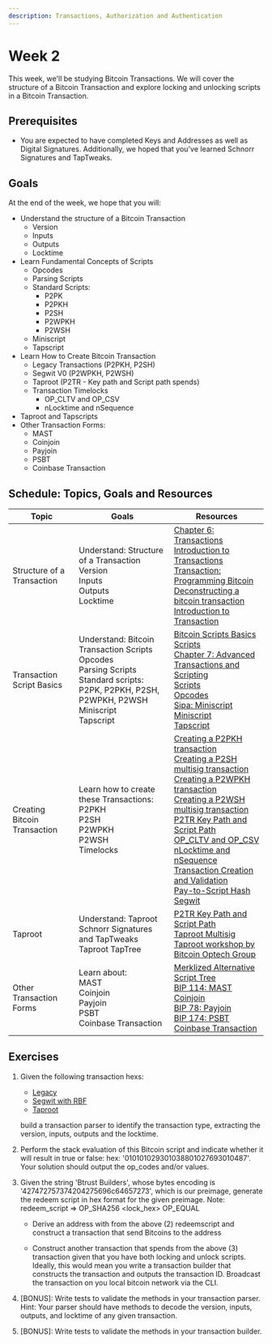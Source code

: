 ```yaml
---
description: Transactions, Authorization and Authentication
---
```


# Week 2

This week, we'll be studying Bitcoin Transactions. We will cover the structure of a Bitcoin Transaction and explore locking and unlocking scripts in a Bitcoin Transaction.

## Prerequisites

- You are expected to have completed Keys and Addresses as well as Digital Signatures. Additionally, we hoped that you've learned Schnorr Signatures and TapTweaks.

## Goals

At the end of the week, we hope that you will:

- Understand the structure of a Bitcoin Transaction
  - Version
  - Inputs
  - Outputs
  - Locktime
- Learn Fundamental Concepts of Scripts
  - Opcodes
  - Parsing Scripts
  - Standard Scripts:
    - P2PK
    - P2PKH
    - P2SH
    - P2WPKH
    - P2WSH
  - Miniscript
  - Tapscript
- Learn How to Create Bitcoin Transaction
  - Legacy Transactions (P2PKH, P2SH)
  - Segwit V0 (P2WPKH, P2WSH)
  - Taproot (P2TR - Key path and Script path spends)
  - Transaction Timelocks
    - OP_CLTV and OP_CSV
    - nLocktime and nSequence
- Taproot and Tapscripts
- Other Transaction Forms:
  - MAST
  - Coinjoin
  - Payjoin
  - PSBT
  - Coinbase Transaction

## Schedule: Topics, Goals and Resources

| Topic                        | Goals                                                                                                                                                                | Resources                                                                                                                                                                                                                                                                                                                                                                                                                                                                                                                                                                                                                                                                                                                                                                                                                                                                                                                                                                                                                                                                                                                                                                                                                                                                                                                                                 |
| ---------------------------- | -------------------------------------------------------------------------------------------------------------------------------------------------------------------- | --------------------------------------------------------------------------------------------------------------------------------------------------------------------------------------------------------------------------------------------------------------------------------------------------------------------------------------------------------------------------------------------------------------------------------------------------------------------------------------------------------------------------------------------------------------------------------------------------------------------------------------------------------------------------------------------------------------------------------------------------------------------------------------------------------------------------------------------------------------------------------------------------------------------------------------------------------------------------------------------------------------------------------------------------------------------------------------------------------------------------------------------------------------------------------------------------------------------------------------------------------------------------------------------------------------------------------------------------------- |
| Structure of a Transaction   | Understand: Structure of a Transaction <br/> Version <br/> Inputs <br/> Outputs <br/> Locktime                                                                       | [Chapter 6: Transactions](https://github.com/bitcoinbook/bitcoinbook/blob/develop/ch06.asciidoc) <br/> [Introduction to Transactions](https://developer.bitcoin.org/devguide/transactions.html#introduction)<br/> [Transaction: Programming Bitcoin](https://github.com/jimmysong/programmingbitcoin/blob/master/ch05.asciidoc#transactions) <br/> [Deconstructing a bitcoin transaction](https://dev.to/thunderbiscuit/deconstructing-a-bitcoin-transaction-4l2n) <br/> [Introduction to Transaction](https://www.youtube.com/watch?v=Shd9nXe1X-0)                                                                                                                                                                                                                                                                                                                                                                                                                                                                                                                                                                                                                                                                                                                                                                                                       |
| Transaction Script Basics    | Understand: Bitcoin Transaction Scripts <br/> Opcodes <br/>Parsing Scripts <br/> Standard scripts: P2PK, P2PKH, P2SH, P2WPKH, P2WSH <br/> Miniscript <br/> Tapscript | [Bitcoin Scripts Basics](https://github.com/chaincodelabs/bitcoin-tx-tutorial/blob/main/appendix/bitcoin-script.ipynb) <br/> [Scripts](https://github.com/jimmysong/programmingbitcoin/blob/master/ch06.asciidoc#script) <br/> [Chapter 7: Advanced Transactions and Scripting](https://github.com/bitcoinbook/bitcoinbook/blob/develop/ch07.asciidoc) <br/> [Scripts](https://learnmeabitcoin.com/technical/script) <br/> [Opcodes](https://btcinformation.org/en/developer-reference#transactions) <br/> [Sipa: Miniscript](https://bitcoin.sipa.be/miniscript/) <br/> [Miniscript](https://bitcoinops.org/en/topics/miniscript/) <br/> [Tapscript](https://bitcoinops.org/en/topics/tapscript/)                                                                                                                                                                                                                                                                                                                                                                                                                                                                                                                                                                                                                                                        |
| Creating Bitcoin Transaction | Learn how to create these Transactions: <br/> P2PKH <br/> P2SH <br/> P2WPKH <br/> P2WSH <br/> Timelocks                                                              | [Creating a P2PKH transaction](https://github.com/chaincodelabs/bitcoin-tx-tutorial/blob/main/chapter1-legacy/p2pkh.ipynb) <br/> [Creating a P2SH multisig transaction](https://github.com/chaincodelabs/bitcoin-tx-tutorial/blob/main/chapter1-legacy/p2sh-multisig.ipynb) <br/> [Creating a P2WPKH transaction](https://github.com/chaincodelabs/bitcoin-tx-tutorial/blob/main/chapter2-segwitv0/p2wpkh.ipynb) <br/> [Creating a P2WSH multisig transaction](https://github.com/chaincodelabs/bitcoin-tx-tutorial/blob/main/chapter2-segwitv0/p2wsh-2-of-2-multisig.ipynb) <br/> [P2TR Key Path and Script Path](https://github.com/chaincodelabs/bitcoin-tx-tutorial/blob/main/chapter3-taproot/p2tr-key-and-script-path.ipynb) <br/> [OP_CLTV and OP_CSV](https://github.com/chaincodelabs/bitcoin-tx-tutorial/blob/main/chapter5-timelocks/script-level-timelocks.ipynb) <br/> [nLocktime and nSequence](https://github.com/chaincodelabs/bitcoin-tx-tutorial/blob/main/chapter5-timelocks/transaction-level-timelocks.ipynb) <br/> [Transaction Creation and Validation](https://github.com/jimmysong/programmingbitcoin/blob/master/ch07.asciidoc) <br/> [Pay-to-Script Hash](https://github.com/jimmysong/programmingbitcoin/blob/master/ch08.asciidoc) <br/> [Segwit](https://github.com/jimmysong/programmingbitcoin/blob/master/ch13.asciidoc) |
| Taproot                      | Understand: Taproot <br/> Schnorr Signatures and TapTweaks <br/> Taproot TapTree                                                                                     | [P2TR Key Path and Script Path](https://github.com/chaincodelabs/bitcoin-tx-tutorial/blob/main/chapter3-taproot/p2tr-key-and-script-path.ipynb) <br/> [Taproot Multisig](https://youtu.be/Uo3uzofPlX0) <br/> [Taproot workshop by Bitcoin Optech Group ](https://bitcoinops.org/en/schorr-taproot-workshop/)                                                                                                                                                                                                                                                                                                                                                                                                                                                                                                                                                                                                                                                                                                                                                                                                                                                                                                                                                                                                                                              |
| Other Transaction Forms      | Learn about: <br/> MAST <br/> Coinjoin <br/> Payjoin <br/> PSBT <br/> Coinbase Transaction                                                                           | [Merklized Alternative Script Tree](https://bitcoinops.org/en/topics/mast) <br/> [BIP 114: MAST](https://github.com/bitcoin/bips/blob/master/bip-0114.mediawiki) <br/> [Coinjoin](https://lists.linuxfoundation.org/pipermail/bitcoin-dev/2014-January/004191.html) <br/> [BIP 78: Payjoin](https://github.com/bitcoin/bips/blob/master/bip-0078.mediawiki) <br/> [BIP 174: PSBT](https://github.com/bitcoin/bips/blob/master/bip-0174.mediawiki) <br/> [Coinbase Transaction](https://learnmeabitcoin.com/technical/coinbase-transaction)                                                                                                                                                                                                                                                                                                                                                                                                                                                                                                                                                                                                                                                                                                                                                                                                                |

## Exercises

1. Given the following transaction hexs:

   - [Legacy](https://mempool.space/api/tx/27f1d66f8a1ee5280f4e92508dcb647e954d53004905d08a75574daee4988360/hex)
   - [Segwit with RBF](https://mempool.space/tx/1e300f8666ab9a3970a628196196f5b4707604bf7e7b03d37f902e7817623bfd)
   - [Taproot](https://mempool.space/api/tx/6d9da35544e87a88279c5bfc66e08a873f3d456b4d6112620e2c41555863f920/hex)
   <p>build a transaction parser to identify the transaction type, extracting the version, inputs, outputs and the locktime.</p>

2. Perform the stack evaluation of this Bitcoin script and indicate whether it will result in true or false: hex: '010101029301038801027693010487'. Your solution should output the op_codes and/or values.
3. Given the string 'Btrust Builders', whose bytes encoding is '427472757374204275696c64657273', which is our preimage, generate the redeem script in hex format for the given preimage. Note: redeem_script => OP_SHA256 <lock_hex> OP_EQUAL

   - Derive an address with from the above (2) redeemscript and construct a transaction that send Bitcoins to the address

   - Construct another transaction that spends from the above (3) transaction given that you have both locking and unlock scripts. Ideally, this would mean you write a transaction builder that constructs the transaction and outputs the transaction ID. Broadcast the transaction on you local bitcoin network via the CLI.

4. [BONUS]: Write tests to validate the methods in your transaction parser. Hint: Your parser should have methods to decode the version, inputs, outputs, and locktime of any given transaction.

5. [BONUS]: Write tests to validate the methods in your transaction builder.
